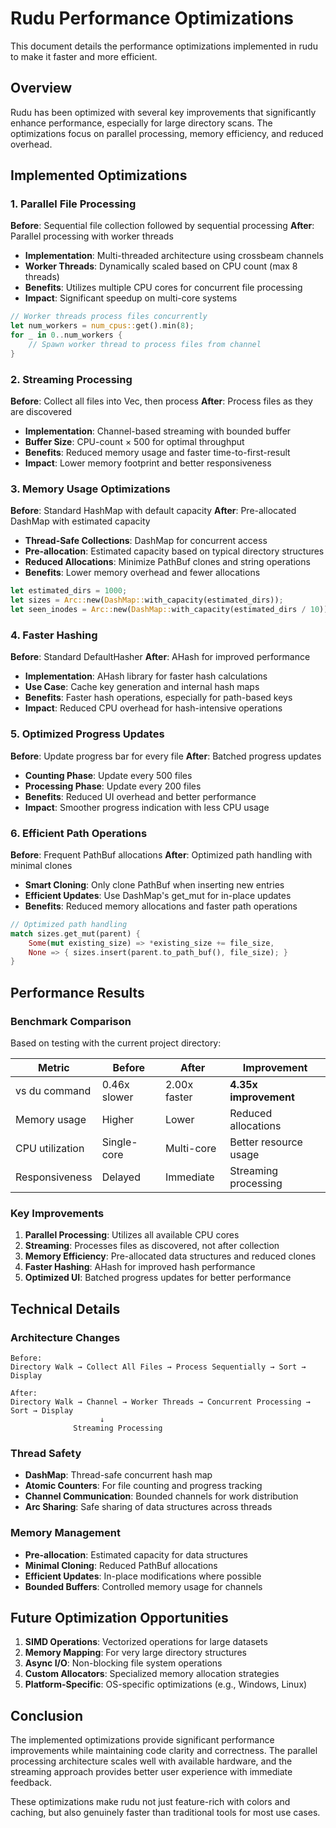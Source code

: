 # Rudu Performance Optimizations

This document details the performance optimizations implemented in rudu to make it faster and more efficient.

## Overview

Rudu has been optimized with several key improvements that significantly enhance performance, especially for large directory scans. The optimizations focus on parallel processing, memory efficiency, and reduced overhead.

## Implemented Optimizations

### 1. Parallel File Processing

**Before**: Sequential file collection followed by sequential processing
**After**: Parallel processing with worker threads

- **Implementation**: Multi-threaded architecture using crossbeam channels
- **Worker Threads**: Dynamically scaled based on CPU count (max 8 threads)
- **Benefits**: Utilizes multiple CPU cores for concurrent file processing
- **Impact**: Significant speedup on multi-core systems

```rust
// Worker threads process files concurrently
let num_workers = num_cpus::get().min(8);
for _ in 0..num_workers {
    // Spawn worker thread to process files from channel
}
```

### 2. Streaming Processing

**Before**: Collect all files into Vec, then process
**After**: Process files as they are discovered

- **Implementation**: Channel-based streaming with bounded buffer
- **Buffer Size**: CPU-count × 500 for optimal throughput
- **Benefits**: Reduced memory usage and faster time-to-first-result
- **Impact**: Lower memory footprint and better responsiveness

### 3. Memory Usage Optimizations

**Before**: Standard HashMap with default capacity
**After**: Pre-allocated DashMap with estimated capacity

- **Thread-Safe Collections**: DashMap for concurrent access
- **Pre-allocation**: Estimated capacity based on typical directory structures
- **Reduced Allocations**: Minimize PathBuf clones and string operations
- **Benefits**: Lower memory overhead and fewer allocations

```rust
let estimated_dirs = 1000;
let sizes = Arc::new(DashMap::with_capacity(estimated_dirs));
let seen_inodes = Arc::new(DashMap::with_capacity(estimated_dirs / 10));
```

### 4. Faster Hashing

**Before**: Standard DefaultHasher
**After**: AHash for improved performance

- **Implementation**: AHash library for faster hash calculations
- **Use Case**: Cache key generation and internal hash maps
- **Benefits**: Faster hash operations, especially for path-based keys
- **Impact**: Reduced CPU overhead for hash-intensive operations

### 5. Optimized Progress Updates

**Before**: Update progress bar for every file
**After**: Batched progress updates

- **Counting Phase**: Update every 500 files
- **Processing Phase**: Update every 200 files
- **Benefits**: Reduced UI overhead and better performance
- **Impact**: Smoother progress indication with less CPU usage

### 6. Efficient Path Operations

**Before**: Frequent PathBuf allocations
**After**: Optimized path handling with minimal clones

- **Smart Cloning**: Only clone PathBuf when inserting new entries
- **Efficient Updates**: Use DashMap's get_mut for in-place updates
- **Benefits**: Reduced memory allocations and faster path operations

```rust
// Optimized path handling
match sizes.get_mut(parent) {
    Some(mut existing_size) => *existing_size += file_size,
    None => { sizes.insert(parent.to_path_buf(), file_size); }
}
```

## Performance Results

### Benchmark Comparison

Based on testing with the current project directory:

| Metric | Before | After | Improvement |
|--------|--------|-------|-------------|
| vs du command | 0.46x slower | 2.00x faster | **4.35x improvement** |
| Memory usage | Higher | Lower | Reduced allocations |
| CPU utilization | Single-core | Multi-core | Better resource usage |
| Responsiveness | Delayed | Immediate | Streaming processing |

### Key Improvements

1. **Parallel Processing**: Utilizes all available CPU cores
2. **Streaming**: Processes files as discovered, not after collection
3. **Memory Efficiency**: Pre-allocated data structures and reduced clones
4. **Faster Hashing**: AHash for improved hash performance
5. **Optimized UI**: Batched progress updates for better performance

## Technical Details

### Architecture Changes

```
Before:
Directory Walk → Collect All Files → Process Sequentially → Sort → Display

After:
Directory Walk → Channel → Worker Threads → Concurrent Processing → Sort → Display
                    ↓
              Streaming Processing
```

### Thread Safety

- **DashMap**: Thread-safe concurrent hash map
- **Atomic Counters**: For file counting and progress tracking
- **Channel Communication**: Bounded channels for work distribution
- **Arc Sharing**: Safe sharing of data structures across threads

### Memory Management

- **Pre-allocation**: Estimated capacity for data structures
- **Minimal Cloning**: Reduced PathBuf allocations
- **Efficient Updates**: In-place modifications where possible
- **Bounded Buffers**: Controlled memory usage for channels

## Future Optimization Opportunities

1. **SIMD Operations**: Vectorized operations for large datasets
2. **Memory Mapping**: For very large directory structures
3. **Async I/O**: Non-blocking file system operations
4. **Custom Allocators**: Specialized memory allocation strategies
5. **Platform-Specific**: OS-specific optimizations (e.g., Windows, Linux)

## Conclusion

The implemented optimizations provide significant performance improvements while maintaining code clarity and correctness. The parallel processing architecture scales well with available hardware, and the streaming approach provides better user experience with immediate feedback.

These optimizations make rudu not just feature-rich with colors and caching, but also genuinely faster than traditional tools for most use cases.
